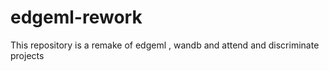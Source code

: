 # edgeml-rework

This repository is a remake of edgeml , wandb and attend and discriminate projects
